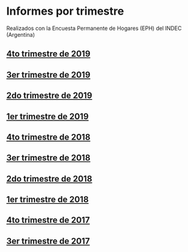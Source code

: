 # Informes por trimestre

Realizados con la Encuesta Permanente de Hogares (EPH) del INDEC (Argentina)

## [4to trimestre de 2019](trim_2019_04/informe.nb.html)

## [3er trimestre de 2019](trim_2019_03/informe.nb.html)

## [2do trimestre de 2019](trim_2019_02/informe.nb.html)

## [1er trimestre de 2019](trim_2019_01/informe.nb.html)

## [4to trimestre de 2018](trim_2018_04/informe.nb.html)

## [3er trimestre de 2018](trim_2018_03/2018_3T.nb.html)

## [2do trimestre de 2018](trim_2018_02/2018_2T.nb.html)

## [1er trimestre de 2018](trim_2018_01/2018_1T.nb.html)

## [4to trimestre de 2017](trim_2017_04/2017_4T.nb.html)

## [3er trimestre de 2017](trim_2017_03/2017_3T.nb.html)



